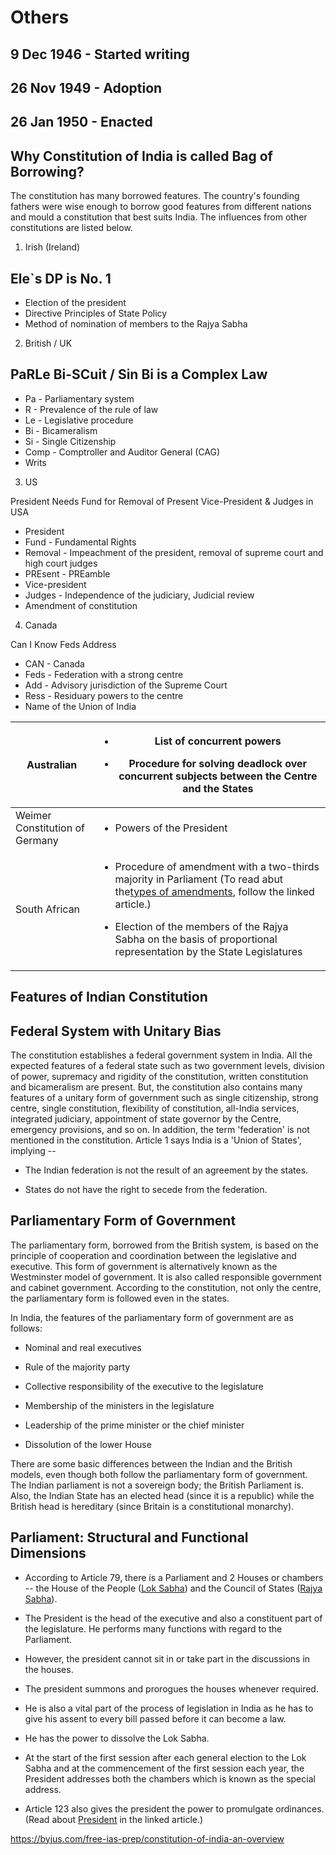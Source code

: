 # Others

## 9 Dec 1946 - Started writing

## 26 Nov 1949 - Adoption

## 26 Jan 1950 - Enacted

## Why Constitution of India is called Bag of Borrowing?

The constitution has many borrowed features. The country's founding fathers were wise enough to borrow good features from different nations and mould a constitution that best suits India. The influences from other constitutions are listed below.

1. Irish (Ireland)

## Ele`s DP is No. 1

- Election of the president
- Directive Principles of State Policy
- Method of nomination of members to the Rajya Sabha

2. British / UK

## PaRLe Bi-SCuit / Sin Bi is a Complex Law

- Pa - Parliamentary system
- R - Prevalence of the rule of law
- Le - Legislative procedure
- Bi - Bicameralism
- Si - Single Citizenship
- Comp - Comptroller and Auditor General (CAG)
- Writs

3. US

President Needs Fund for Removal of Present Vice-President & Judges in USA

- President
- Fund - Fundamental Rights
- Removal - Impeachment of the president, removal of supreme court and high court judges
- PREsent - PREamble
- Vice-president
- Judges - Independence of the judiciary, Judicial review
- Amendment of constitution

4. Canada

Can I Know Feds Address

- CAN - Canada
- Feds - Federation with a strong centre
- Add - Advisory jurisdiction of the Supreme Court
- Ress - Residuary powers to the centre
- Name of the Union of India

<table>
<colgroup>
<col style="width: 26%" />
<col style="width: 73%" />
</colgroup>
<thead>
<tr class="header">
<th>Australian</th>
<th><ul class="incremental">
<li><p>List of concurrent powers</p></li>
<li><p>Procedure for solving deadlock over concurrent subjects between the Centre and the States</p></li>
</ul></th>
</tr>
</thead>
<tbody>
<tr>
<td>Weimer Constitution of Germany</td>
<td><ul class="incremental">
<li><p>Powers of the President</p></li>
</ul></td>
</tr>
<tr>
<td>South African</td>
<td><ul class="incremental">
<li><p>Procedure of amendment with a two-thirds majority in Parliament (To read abut the<a href="https://byjus.com/free-ias-prep/types-of-amendment/">types of amendments</a>, follow the linked article.)</p></li>
<li><p>Election of the members of the Rajya Sabha on the basis of proportional representation by the State Legislatures</p></li>
</ul></td>
</tr>
</tbody>
</table>

## Features of Indian Constitution

## Federal System with Unitary Bias

The constitution establishes a federal government system in India. All the expected features of a federal state such as two government levels, division of power, supremacy and rigidity of the constitution, written constitution and bicameralism are present. But, the constitution also contains many features of a unitary form of government such as single citizenship, strong centre, single constitution, flexibility of constitution, all-India services, integrated judiciary, appointment of state governor by the Centre, emergency provisions, and so on. In addition, the term 'federation' is not mentioned in the constitution. Article 1 says India is a 'Union of States', implying --

- The Indian federation is not the result of an agreement by the states.

- States do not have the right to secede from the federation.

## Parliamentary Form of Government

The parliamentary form, borrowed from the British system, is based on the principle of cooperation and coordination between the legislative and executive. This form of government is alternatively known as the Westminster model of government. It is also called responsible government and cabinet government. According to the constitution, not only the centre, the parliamentary form is followed even in the states.

In India, the features of the parliamentary form of government are as follows:

- Nominal and real executives

- Rule of the majority party

- Collective responsibility of the executive to the legislature

- Membership of the ministers in the legislature

- Leadership of the prime minister or the chief minister

- Dissolution of the lower House

There are some basic differences between the Indian and the British models, even though both follow the parliamentary form of government. The Indian parliament is not a sovereign body; the British Parliament is. Also, the Indian State has an elected head (since it is a republic) while the British head is hereditary (since Britain is a constitutional monarchy).

## Parliament: Structural and Functional Dimensions

- According to Article 79, there is a Parliament and 2 Houses or chambers -- the House of the People ([Lok Sabha](https://byjus.com/free-ias-prep/the-lok-sabha/)) and the Council of States ([Rajya Sabha](https://byjus.com/free-ias-prep/the-rajya-sabha/)).

- The President is the head of the executive and also a constituent part of the legislature. He performs many functions with regard to the Parliament.

- However, the president cannot sit in or take part in the discussions in the houses.

- The president summons and prorogues the houses whenever required.

- He is also a vital part of the process of legislation in India as he has to give his assent to every bill passed before it can become a law.

- He has the power to dissolve the Lok Sabha.

- At the start of the first session after each general election to the Lok Sabha and at the commencement of the first session each year, the President addresses both the chambers which is known as the special address.

- Article 123 also gives the president the power to promulgate ordinances. (Read about [President](https://byjus.com/free-ias-prep/president/) in the linked article.)

<https://byjus.com/free-ias-prep/constitution-of-india-an-overview>
